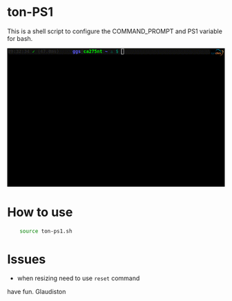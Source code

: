 ton-PS1
=======

This is a shell script to configure the COMMAND_PROMPT and PS1 variable for bash.

![ton-PS1 demonstration](PS1-sample.gif)

How to use
==========
```bash
    source ton-ps1.sh
```

Issues
======
* when resizing need to use `reset` command

have fun.
Glaudiston
